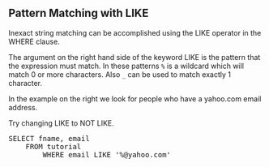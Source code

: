 ## Pattern Matching with LIKE

Inexact string matching can be accomplished using the LIKE operator in the WHERE clause.

The argument on the right hand side of the keyword LIKE is the pattern that the expression must match.
In these patterns `%` is a wildcard which will match 0 or more characters.  Also `_` can be used to match
exactly 1 character.

In the example on the right we look for people who have a yahoo.com email address.

Try changing LIKE to NOT LIKE.

<pre id="example">
SELECT fname, email
    FROM tutorial 
        WHERE email LIKE '%@yahoo.com'
</pre>
